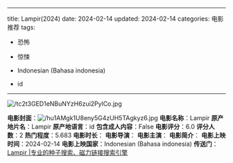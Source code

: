 
---
title: Lampir(2024)
date: 2024-02-14
updated: 2024-02-14
categories: 电影推荐
tags:

- 恐怖
- 惊悚

- Indonesian (Bahasa indonesia)
- id
---

<img src="https://image.tmdb.org/t/p/original/tc2t3GED1eNBuNYzH6zui2PylCo.jpg" alt="/tc2t3GED1eNBuNYzH6zui2PylCo.jpg" title="/tc2t3GED1eNBuNYzH6zui2PylCo.jpg">

**电影封面**：<img src="https://image.tmdb.org/t/p/w200/hu1AMgk1U8eny5G4zUH5TAgkyz6.jpg" alt="/hu1AMgk1U8eny5G4zUH5TAgkyz6.jpg" title="/hu1AMgk1U8eny5G4zUH5TAgkyz6.jpg">
**电影名称**：Lampir
**原产地片名**：Lampir
**原产地语言**：id
**包含成人内容**：False
**电影评分**：6.0
**评分人数**：2
**热门程度**：5.683
**电影时长**：
**电影导演**：
**电影主演**：
**电影简介**：
**电影上映时间**：2024-02-14
**电影上映国家**：Indonesian (Bahasa indonesia)
**传送门**：[Lampir |专业的种子搜索、磁力链接搜索引擎](https://movie.amd794.com:2083/?search=Lampir&ordering=&mode=match_phrase&page_size=10&page=1)

